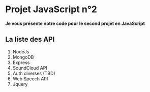 # Projet JavaScript n°2

**Je vous présente notre code pour le second projet en  JavaScript**

## La liste des API

1. NodeJs
2. MongoDB
3. Express 
4. SoundCloud API
5. Auth diverses (TBD)
6. Web Speech API
7. Jquery